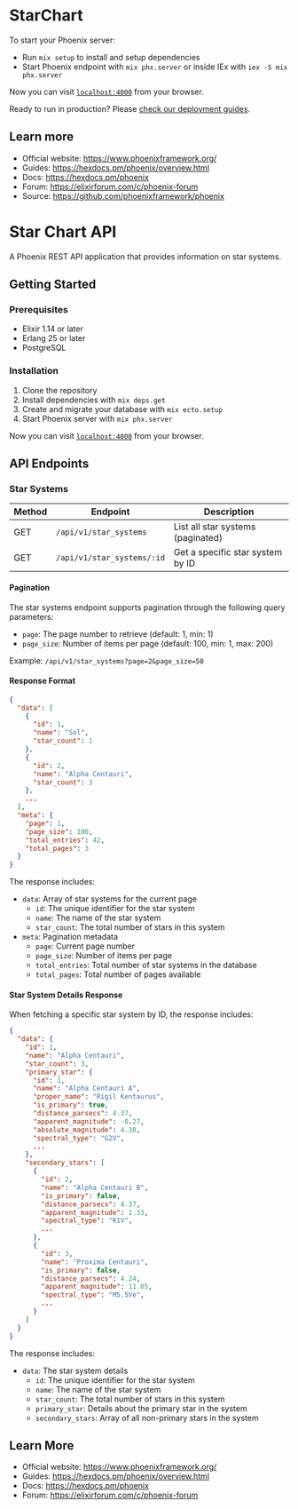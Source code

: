 # StarChart

To start your Phoenix server:

- Run `mix setup` to install and setup dependencies
- Start Phoenix endpoint with `mix phx.server` or inside IEx with `iex -S mix phx.server`

Now you can visit [`localhost:4000`](http://localhost:4000) from your browser.

Ready to run in production? Please [check our deployment guides](https://hexdocs.pm/phoenix/deployment.html).

## Learn more

- Official website: https://www.phoenixframework.org/
- Guides: https://hexdocs.pm/phoenix/overview.html
- Docs: https://hexdocs.pm/phoenix
- Forum: https://elixirforum.com/c/phoenix-forum
- Source: https://github.com/phoenixframework/phoenix

# Star Chart API

A Phoenix REST API application that provides information on star systems.

## Getting Started

### Prerequisites

- Elixir 1.14 or later
- Erlang 25 or later
- PostgreSQL

### Installation

1. Clone the repository
2. Install dependencies with `mix deps.get`
3. Create and migrate your database with `mix ecto.setup`
4. Start Phoenix server with `mix phx.server`

Now you can visit [`localhost:4000`](http://localhost:4000) from your browser.

## API Endpoints

### Star Systems

| Method | Endpoint                   | Description                       |
| ------ | -------------------------- | --------------------------------- |
| GET    | `/api/v1/star_systems`     | List all star systems (paginated) |
| GET    | `/api/v1/star_systems/:id` | Get a specific star system by ID  |

#### Pagination

The star systems endpoint supports pagination through the following query parameters:

- `page`: The page number to retrieve (default: 1, min: 1)
- `page_size`: Number of items per page (default: 100, min: 1, max: 200)

Example: `/api/v1/star_systems?page=2&page_size=50`

#### Response Format

```json
{
  "data": [
    {
      "id": 1,
      "name": "Sol",
      "star_count": 1
    },
    {
      "id": 2,
      "name": "Alpha Centauri",
      "star_count": 3
    },
    ...
  ],
  "meta": {
    "page": 1,
    "page_size": 100,
    "total_entries": 42,
    "total_pages": 3
  }
}
```

The response includes:

- `data`: Array of star systems for the current page
  - `id`: The unique identifier for the star system
  - `name`: The name of the star system
  - `star_count`: The total number of stars in this system
- `meta`: Pagination metadata
  - `page`: Current page number
  - `page_size`: Number of items per page
  - `total_entries`: Total number of star systems in the database
  - `total_pages`: Total number of pages available

#### Star System Details Response

When fetching a specific star system by ID, the response includes:

```json
{
  "data": {
    "id": 1,
    "name": "Alpha Centauri",
    "star_count": 3,
    "primary_star": {
      "id": 1,
      "name": "Alpha Centauri A",
      "proper_name": "Rigil Kentaurus",
      "is_primary": true,
      "distance_parsecs": 4.37,
      "apparent_magnitude": -0.27,
      "absolute_magnitude": 4.38,
      "spectral_type": "G2V",
      ...
    },
    "secondary_stars": [
      {
        "id": 2,
        "name": "Alpha Centauri B",
        "is_primary": false,
        "distance_parsecs": 4.37,
        "apparent_magnitude": 1.33,
        "spectral_type": "K1V",
        ...
      },
      {
        "id": 3,
        "name": "Proxima Centauri",
        "is_primary": false,
        "distance_parsecs": 4.24,
        "apparent_magnitude": 11.05,
        "spectral_type": "M5.5Ve",
        ...
      }
    ]
  }
}
```

The response includes:

- `data`: The star system details
  - `id`: The unique identifier for the star system
  - `name`: The name of the star system
  - `star_count`: The total number of stars in this system
  - `primary_star`: Details about the primary star in the system
  - `secondary_stars`: Array of all non-primary stars in the system

## Learn More

- Official website: https://www.phoenixframework.org/
- Guides: https://hexdocs.pm/phoenix/overview.html
- Docs: https://hexdocs.pm/phoenix
- Forum: https://elixirforum.com/c/phoenix-forum
